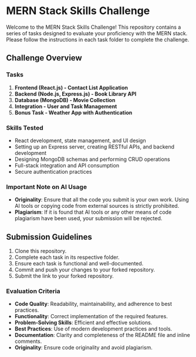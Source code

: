 # MERN Stack Skills Challenge

Welcome to the MERN Stack Skills Challenge! This repository contains a series of tasks designed to evaluate your proficiency with the MERN stack. Please follow the instructions in each task folder to complete the challenge.

## Challenge Overview

### Tasks

1. **Frontend (React.js) - Contact List Application**
2. **Backend (Node.js, Express.js) - Book Library API**
3. **Database (MongoDB) - Movie Collection**
4. **Integration - User and Task Management**
5. **Bonus Task - Weather App with Authentication**

### Skills Tested

- React development, state management, and UI design
- Setting up an Express server, creating RESTful APIs, and backend development
- Designing MongoDB schemas and performing CRUD operations
- Full-stack integration and API consumption
- Secure authentication practices

### Important Note on AI Usage

- **Originality**: Ensure that all the code you submit is your own work. Using AI tools or copying code from external sources is strictly prohibited.
- **Plagiarism**: If it is found that AI tools or any other means of code plagiarism have been used, your submission will be rejected.

## Submission Guidelines

1. Clone this repository.
2. Complete each task in its respective folder.
3. Ensure each task is functional and well-documented.
4. Commit and push your changes to your forked repository.
5. Submit the link to your forked repository.

### Evaluation Criteria

- **Code Quality**: Readability, maintainability, and adherence to best practices.
- **Functionality**: Correct implementation of the required features.
- **Problem-Solving Skills**: Efficient and effective solutions.
- **Best Practices**: Use of modern development practices and tools.
- **Documentation**: Clarity and completeness of the README file and inline comments.
- **Originality**: Ensure code originality and avoid plagiarism.
